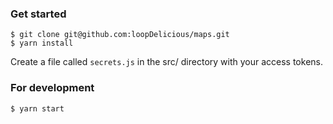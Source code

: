 ### Get started

    $ git clone git@github.com:loopDelicious/maps.git
    $ yarn install
    
  Create a file called `secrets.js` in the src/ directory with your access tokens.

### For development

    $ yarn start
    
